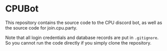 # CPUBot

This repository contains the source code to the CPU discord bot, as well as the source code for join.cpu.party.

Note that all login credentials and database records are put in `.gitignore`. So you cannot run the code directly if you simply clone the repository.
